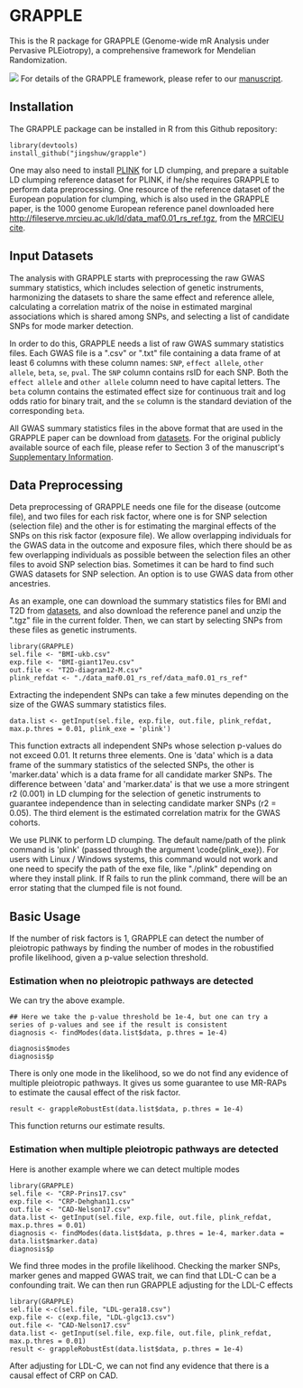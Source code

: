 # GRAPPLE


This is the R package for GRAPPLE (Genome-wide  mR  Analysis  under  Pervasive  PLEiotropy), a comprehensive framework for Mendelian Randomization. 

![](http://jingshuw.org/uploads/1/2/2/1/122138403/grapple.png)
For details of the GRAPPLE framework, please refer to our [manuscript](https://www.biorxiv.org/content/10.1101/2020.05.06.077982v1).


## Installation
The GRAPPLE package can be installed in R from this Github repository:

```
library(devtools)
install_github("jingshuw/grapple")
```

One may also need to install [PLINK](https://www.cog-genomics.org/plink/) for LD clumping, and prepare a suitable LD clumping reference dataset for PLINK, if he/she requires GRAPPLE to perform data preprocessing. One resource of the reference dataset of the European population for clumping, which is also used in the GRAPPLE paper, is the 1000 genome European reference panel downloaded here http://fileserve.mrcieu.ac.uk/ld/data_maf0.01_rs_ref.tgz, from the [MRCIEU cite](https://github.com/MRCIEU/gwas2vcf).

## Input Datasets


The analysis with GRAPPLE starts with preprocessing the raw GWAS summary statistics, which includes selection of genetic instruments, harmonizing the datasets to share the same effect and reference allele, calculating a correlation matrix of the noise in estimated marginal associations which is shared among SNPs, and selecting a list of candidate SNPs for mode marker detection.

In order to do this, GRAPPLE needs a list of raw GWAS summary statistics files. Each GWAS file is a ".csv" or ".txt" file containing a data frame of at least 6 columns with these column names: `SNP`, `effect allele`, `other allele`, `beta`, `se`, `pval`. The `SNP` column contains rsID for each SNP. Both the `effect allele` and `other allele` column need to have capital letters. The `beta` column contains the estimated effect size for continuous trait and log odds ratio for binary trait, and the `se` column is the standard deviation of the corresponding `beta`. 

All GWAS summary statistics files in the above format that are used in the GRAPPLE paper can be download from [datasets](https://www.dropbox.com/sh/vv6pz09cknyz9ca/AAAV_WWLsJmI2LZwL1da45q0a?dl=0). For the original publicly available source of each file, please refer to Section 3 of the manuscript's [Supplementary Information](https://www.biorxiv.org/content/biorxiv/early/2020/05/08/2020.05.06.077982/DC1/embed/media-1.pdf).                             


## Data Preprocessing

  Deta preprocessing of GRAPPLE needs one file for the disease (outcome file), and two files for each risk factor, where one is for SNP selection (selection file) and the other is for estimating the marginal effects of the SNPs on this risk factor (exposure file). We allow overlapping individuals for the GWAS data in the outcome and exposure files, which there should be as few overlapping individuals as possible between the selection files an other files to avoid SNP selection bias. Sometimes it can be hard to find such GWAS datasets for SNP selection. An option is to use GWAS data from other ancestries.


 As an example, one can download the summary statistics files for BMI and T2D from [datasets](https://www.dropbox.com/sh/vv6pz09cknyz9ca/AAAV_WWLsJmI2LZwL1da45q0a?dl=0), and 
 also download the reference panel and unzip the ".tgz" file in the current folder. 
 Then, we can start by selecting SNPs from these files as genetic instruments.


```
library(GRAPPLE)
sel.file <- "BMI-ukb.csv"
exp.file <- "BMI-giant17eu.csv"
out.file <- "T2D-diagram12-M.csv"
plink_refdat <- "./data_maf0.01_rs_ref/data_maf0.01_rs_ref"
```

Extracting the independent SNPs can take a few minutes depending on the size of the GWAS summary statistics files.



```
data.list <- getInput(sel.file, exp.file, out.file, plink_refdat, max.p.thres = 0.01, plink_exe = 'plink')
```

This function extracts all independent SNPs whose selection p-values do not exceed 0.01. It returns three elements. One is 'data' which is a data frame of the summary statistics of the selected SNPs, the other is 'marker.data' which is a data frame for all candidate marker SNPs. The difference between 'data' and 'marker.data' is that we use a more stringent r2 (0.001) in LD clumping for the selection of genetic instruments to guarantee independence than in selecting candidate marker SNPs (r2 = 0.05). The third element is the estimated correlation matrix for the GWAS cohorts. 

We use PLINK to perform LD clumping. The default name/path of the plink command is 'plink' (passed through the argument \code{plink_exe}). For users with Linux / Windows systems, this command would not work and one need to specify the path of the exe file, like "./plink" depending on where they install plink. If R fails to run the plink command, there will be an error stating that the clumped file is not found.

## Basic Usage

If the number of risk factors is 1, GRAPPLE can detect the number of pleiotropic pathways by finding the number of modes in the robustified profile likelihood, given a p-value selection threshold. 

### Estimation when no pleiotropic pathways are detected

We can try the above example. 
```
## Here we take the p-value threshold be 1e-4, but one can try a series of p-values and see if the result is consistent
diagnosis <- findModes(data.list$data, p.thres = 1e-4)

diagnosis$modes
diagnosis$p
```
There is only one mode in the likelihood, so we do not find any evidence of multiple pleiotropic pathways. It gives us some 
guarantee to use MR-RAPs to estimate the causal effect of the risk factor. 
```
result <- grappleRobustEst(data.list$data, p.thres = 1e-4)
```
This function returns our estimate results.

### Estimation when multiple pleiotropic pathways are detected

Here is another example where we can detect multiple modes

```
library(GRAPPLE)
sel.file <- "CRP-Prins17.csv"
exp.file <- "CRP-Dehghan11.csv"
out.file <- "CAD-Nelson17.csv"
data.list <- getInput(sel.file, exp.file, out.file, plink_refdat, max.p.thres = 0.01)
diagnosis <- findModes(data.list$data, p.thres = 1e-4, marker.data = data.list$marker.data)
diagnosis$p
```

We find three modes in the profile likelihood. Checking the marker SNPs, marker genes and mapped GWAS trait, we can find that 
LDL-C can be a confounding trait. We can then run GRAPPLE adjusting for the LDL-C effects


```
library(GRAPPLE)
sel.file <-c(sel.file, "LDL-gera18.csv")
exp.file <- c(exp.file, "LDL-glgc13.csv")
out.file <- "CAD-Nelson17.csv"
data.list <- getInput(sel.file, exp.file, out.file, plink_refdat, max.p.thres = 0.01)
result <- grappleRobustEst(data.list$data, p.thres = 1e-4)
```

After adjusting for LDL-C, we can not find any evidence that there is a causal effect of CRP on CAD.



